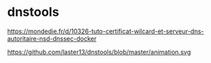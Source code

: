 # dnstools


https://mondedie.fr/d/10326-tuto-certificat-wilcard-et-serveur-dns-autoritaire-nsd-dnssec-docker


https://github.com/laster13/dnstools/blob/master/animation.svg

